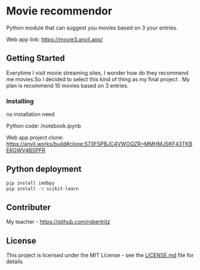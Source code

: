 # Movie recommendor

Python module that can suggest you movies based on 3 your entries.

Web app link: https://movie3.anvil.app/ 

## Getting Started

Everytime I visit movie streaming sites, I wonder how do they recommend me movies.So I decided to select this kind of thing as my final project . My plan is recommend 10 movies based on 3 entries.



### Installing
no installation need

Python code: /notebook.ipynb

Web app project clone: https://anvil.works/build#clone:S73FSPBJC4VWOQZR=MMHMJSKF43TKBEKGWV4BSPFR



## Python deployment


```sh
pip install imdbpy
pip install -U scikit-learn
```



## Contributer


My teacher - https://github.com/robertritz 

## License

This project is licensed under the MIT License - see the [LICENSE.md](LICENSE.md) file for details

